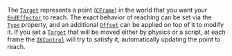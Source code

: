 The [`Target`](https://create.roblox.com/docs/reference/engine/classes/IKControl#Target) represents a point ([`CFrame`](https://create.roblox.com/docs/reference/engine/datatypes/CFrame))
in the world that you want your [`EndEffector`](https://create.roblox.com/docs/reference/engine/classes/IKControl#EndEffector)
to reach. The exact behavior of reaching can be set via the
[`Type`](https://create.roblox.com/docs/reference/engine/classes/IKControl#Type) property, and an additional
[`Offset`](https://create.roblox.com/docs/reference/engine/classes/IKControl#Offset) can be applied on top of it to modify it.
If you set a [`Target`](https://create.roblox.com/docs/reference/engine/classes/IKControl#Target) that will be moved either by
physics or a script, at each frame the [`IKControl`](https://create.roblox.com/docs/reference/engine/classes/IKControl) will try to
satisfy it, automatically updating the point to reach.